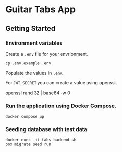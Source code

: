 # Guitar Tabs App

## Getting Started

### Environment variables

Create a `.env` file for your envrionment.

```
cp .env.example .env
```

Populate the values in `.env`.

For `JWT_SECRET` you can create a value using openssl.

openssl rand 32 | base64 -w 0

### Run the application using Docker Compose.

```
docker compose up
```

### Seeding database with test data

```
docker exec -it tabs-backend sh
box migrate seed run
```
